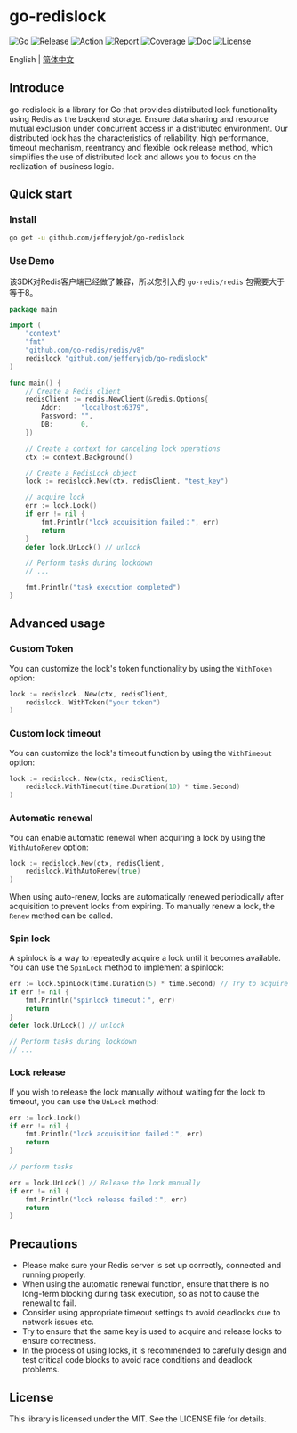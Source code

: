 # go-redislock

[![Go](https://img.shields.io/badge/Go->=1.18-green)](https://go.dev)
[![Release](https://img.shields.io/github/v/release/jefferyjob/go-redislock.svg)](https://github.com/jefferyjob/go-redislock/releases)
[![Action](https://github.com/jefferyjob/go-redislock/workflows/Go/badge.svg?branch=main)](https://github.com/jefferyjob/go-redislock/actions)
[![Report](https://goreportcard.com/badge/github.com/jefferyjob/go-redislock)](https://goreportcard.com/report/github.com/jefferyjob/go-redislock)
[![Coverage](https://codecov.io/gh/jefferyjob/go-redislock/branch/main/graph/badge.svg)](https://codecov.io/gh/jefferyjob/go-redislock)
[![Doc](https://img.shields.io/badge/go.dev-reference-brightgreen?logo=go&logoColor=white&style=flat)](https://pkg.go.dev/github.com/jefferyjob/go-redislock)
[![License](https://img.shields.io/github/license/jefferyjob/go-redislock)](https://github.com/jefferyjob/go-redislock/blob/main/LICENSE)

English | [简体中文](README.cn.md)

## Introduce
go-redislock is a library for Go that provides distributed lock functionality using Redis as the backend storage. Ensure data sharing and resource mutual exclusion under concurrent access in a distributed environment. Our distributed lock has the characteristics of reliability, high performance, timeout mechanism, reentrancy and flexible lock release method, which simplifies the use of distributed lock and allows you to focus on the realization of business logic.

## Quick start

### Install
```bash
go get -u github.com/jefferyjob/go-redislock
```

### Use Demo

该SDK对Redis客户端已经做了兼容，所以您引入的 `go-redis/redis` 包需要大于等于8。

```go
package main

import (
    "context"
    "fmt"
    "github.com/go-redis/redis/v8"
    redislock "github.com/jefferyjob/go-redislock"
)

func main() {
    // Create a Redis client
    redisClient := redis.NewClient(&redis.Options{
        Addr:     "localhost:6379",
        Password: "",
        DB:       0,
    })

    // Create a context for canceling lock operations
    ctx := context.Background()

    // Create a RedisLock object
    lock := redislock.New(ctx, redisClient, "test_key")

    // acquire lock
    err := lock.Lock()
    if err != nil {
        fmt.Println("lock acquisition failed：", err)
        return
    }
    defer lock.UnLock() // unlock

    // Perform tasks during lockdown
    // ...

    fmt.Println("task execution completed")
}
```

## Advanced usage

### Custom Token
You can customize the lock's token functionality by using the `WithToken` option:
```go
lock := redislock. New(ctx, redisClient,
    redislock. WithToken("your token")
)
```

### Custom lock timeout
You can customize the lock's timeout function by using the `WithTimeout` option:
```go
lock := redislock. New(ctx, redisClient,
    redislock.WithTimeout(time.Duration(10) * time.Second)
)
```

### Automatic renewal
You can enable automatic renewal when acquiring a lock by using the `WithAutoRenew` option:
```go
lock := redislock.New(ctx, redisClient,
	redislock.WithAutoRenew(true)
)
```

When using auto-renew, locks are automatically renewed periodically after acquisition to prevent locks from expiring. To manually renew a lock, the `Renew` method can be called.

### Spin lock
A spinlock is a way to repeatedly acquire a lock until it becomes available. You can use the `SpinLock` method to implement a spinlock:
```go
err := lock.SpinLock(time.Duration(5) * time.Second) // Try to acquire the lock, wait up to 5 seconds
if err != nil {
    fmt.Println("spinlock timeout：", err)
    return
}
defer lock.UnLock() // unlock

// Perform tasks during lockdown
// ...
```

### Lock release
If you wish to release the lock manually without waiting for the lock to timeout, you can use the `UnLock` method:
```go
err := lock.Lock()
if err != nil {
    fmt.Println("lock acquisition failed：", err)
    return
}

// perform tasks

err = lock.UnLock() // Release the lock manually
if err != nil {
    fmt.Println("lock release failed：", err)
    return
}
```

## Precautions
- Please make sure your Redis server is set up correctly, connected and running properly.
- When using the automatic renewal function, ensure that there is no long-term blocking during task execution, so as not to cause the renewal to fail.
- Consider using appropriate timeout settings to avoid deadlocks due to network issues etc.
- Try to ensure that the same key is used to acquire and release locks to ensure correctness.
- In the process of using locks, it is recommended to carefully design and test critical code blocks to avoid race conditions and deadlock problems.

## License
This library is licensed under the MIT. See the LICENSE file for details.

